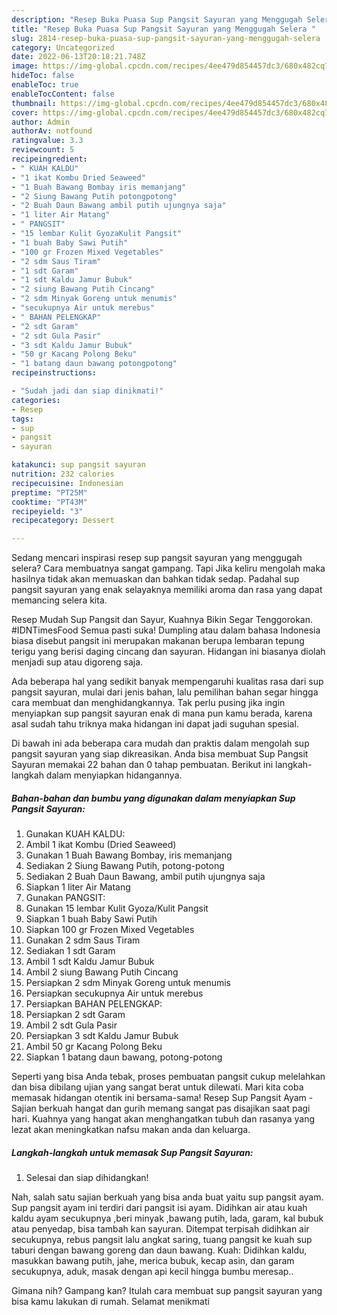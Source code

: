 ```yaml
---
description: "Resep Buka Puasa Sup Pangsit Sayuran yang Menggugah Selera "
title: "Resep Buka Puasa Sup Pangsit Sayuran yang Menggugah Selera "
slug: 2814-resep-buka-puasa-sup-pangsit-sayuran-yang-menggugah-selera
category: Uncategorized
date: 2022-06-13T20:18:21.748Z
image: https://img-global.cpcdn.com/recipes/4ee479d854457dc3/680x482cq70/sup-pangsit-sayuran-foto-resep-utama.jpg
hideToc: false
enableToc: true
enableTocContent: false
thumbnail: https://img-global.cpcdn.com/recipes/4ee479d854457dc3/680x482cq70/sup-pangsit-sayuran-foto-resep-utama.jpg
cover: https://img-global.cpcdn.com/recipes/4ee479d854457dc3/680x482cq70/sup-pangsit-sayuran-foto-resep-utama.jpg
author: Admin
authorAv: notfound
ratingvalue: 3.3
reviewcount: 5
recipeingredient:
- " KUAH KALDU"
- "1 ikat Kombu Dried Seaweed"
- "1 Buah Bawang Bombay iris memanjang"
- "2 Siung Bawang Putih potongpotong"
- "2 Buah Daun Bawang ambil putih ujungnya saja"
- "1 liter Air Matang"
- " PANGSIT"
- "15 lembar Kulit GyozaKulit Pangsit"
- "1 buah Baby Sawi Putih"
- "100 gr Frozen Mixed Vegetables"
- "2 sdm Saus Tiram"
- "1 sdt Garam"
- "1 sdt Kaldu Jamur Bubuk"
- "2 siung Bawang Putih Cincang"
- "2 sdm Minyak Goreng untuk menumis"
- "secukupnya Air untuk merebus"
- " BAHAN PELENGKAP"
- "2 sdt Garam"
- "2 sdt Gula Pasir"
- "3 sdt Kaldu Jamur Bubuk"
- "50 gr Kacang Polong Beku"
- "1 batang daun bawang potongpotong"
recipeinstructions:

- "Sudah jadi dan siap dinikmati!"
categories:
- Resep
tags:
- sup
- pangsit
- sayuran

katakunci: sup pangsit sayuran 
nutrition: 232 calories
recipecuisine: Indonesian
preptime: "PT25M"
cooktime: "PT43M"
recipeyield: "3"
recipecategory: Dessert

---
```



Sedang mencari inspirasi resep sup pangsit sayuran yang menggugah selera? Cara membuatnya sangat gampang. Tapi Jika keliru mengolah maka hasilnya tidak akan memuaskan dan bahkan tidak sedap. Padahal sup pangsit sayuran yang enak selayaknya memiliki aroma dan rasa yang dapat memancing selera kita.


Resep Mudah Sup Pangsit dan Sayur, Kuahnya Bikin Segar Tenggorokan. #IDNTimesFood Semua pasti suka! Dumpling atau dalam bahasa Indonesia biasa disebut pangsit ini merupakan makanan berupa lembaran tepung terigu yang berisi daging cincang dan sayuran. Hidangan ini biasanya diolah menjadi sup atau digoreng saja.

Ada beberapa hal yang sedikit banyak mempengaruhi kualitas rasa dari sup pangsit sayuran, mulai dari jenis bahan, lalu pemilihan bahan segar hingga cara membuat dan menghidangkannya. Tak perlu pusing jika ingin menyiapkan sup pangsit sayuran enak di mana pun kamu berada, karena asal sudah tahu triknya maka hidangan ini dapat jadi suguhan spesial.


Di bawah ini ada beberapa cara mudah dan praktis dalam mengolah sup pangsit sayuran yang siap dikreasikan. Anda bisa membuat Sup Pangsit Sayuran memakai 22 bahan dan 0 tahap pembuatan. Berikut ini langkah-langkah dalam menyiapkan hidangannya.

<!--inarticleads1-->

##### Bahan-bahan dan bumbu yang digunakan dalam menyiapkan Sup Pangsit Sayuran:

1. Gunakan  KUAH KALDU:
1. Ambil 1 ikat Kombu (Dried Seaweed)
1. Gunakan 1 Buah Bawang Bombay, iris memanjang
1. Sediakan 2 Siung Bawang Putih, potong-potong
1. Sediakan 2 Buah Daun Bawang, ambil putih ujungnya saja
1. Siapkan 1 liter Air Matang
1. Gunakan  PANGSIT:
1. Gunakan 15 lembar Kulit Gyoza/Kulit Pangsit
1. Siapkan 1 buah Baby Sawi Putih
1. Siapkan 100 gr Frozen Mixed Vegetables
1. Gunakan 2 sdm Saus Tiram
1. Sediakan 1 sdt Garam
1. Ambil 1 sdt Kaldu Jamur Bubuk
1. Ambil 2 siung Bawang Putih Cincang
1. Persiapkan 2 sdm Minyak Goreng untuk menumis
1. Persiapkan secukupnya Air untuk merebus
1. Persiapkan  BAHAN PELENGKAP:
1. Persiapkan 2 sdt Garam
1. Ambil 2 sdt Gula Pasir
1. Persiapkan 3 sdt Kaldu Jamur Bubuk
1. Ambil 50 gr Kacang Polong Beku
1. Siapkan 1 batang daun bawang, potong-potong


Seperti yang bisa Anda tebak, proses pembuatan pangsit cukup melelahkan dan bisa dibilang ujian yang sangat berat untuk dilewati. Mari kita coba memasak hidangan otentik ini bersama-sama! Resep Sup Pangsit Ayam - Sajian berkuah hangat dan gurih memang sangat pas disajikan saat pagi hari. Kuahnya yang hangat akan menghangatkan tubuh dan rasanya yang lezat akan meningkatkan nafsu makan anda dan keluarga. 

<!--inarticleads2-->

##### Langkah-langkah untuk memasak Sup Pangsit Sayuran:


1. Selesai dan siap dihidangkan!

Nah, salah satu sajian berkuah yang bisa anda buat yaitu sup pangsit ayam. Sup pangsit ayam ini terdiri dari pangsit isi ayam. Didihkan air atau kuah kaldu ayam secukupnya ,beri minyak ,bawang putih, lada, garam, kal bubuk atau penyedap, bisa tambah kan sayuran. Ditempat terpisah didihkan air secukupnya, rebus pangsit lalu angkat saring, tuang pangsit ke kuah sup taburi dengan bawang goreng dan daun bawang. Kuah: Didihkan kaldu, masukkan bawang putih, jahe, merica bubuk, kecap asin, dan garam secukupnya, aduk, masak dengan api kecil hingga bumbu meresap.. 

Gimana nih? Gampang kan? Itulah cara membuat sup pangsit sayuran yang bisa kamu lakukan di rumah. Selamat menikmati
